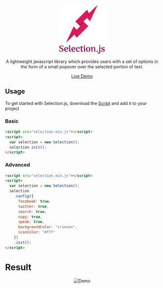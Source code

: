 <p align="center">
  <a href="https://prateekkalra.github.io/Selection-js"><img alt="SelectionJS" src="./logo.png" width="150px"></a>
</p>
<p align="center">
  A lightweight javascript library which provides users with a set of options in the form of a small popover over the selected portion of text.
</p>

 <p align="center">
  <a href="https://shai1436.github.io/Popover.js/" target="_">Live Demo</a>
</p>

## Usage

To get started with Selection.js, download the [Script](https://raw.githubusercontent.com/Shai1436/Popover.js/master/selection.min.js) and add it to your project

### Basic

```html
<script src="selection.min.js"></script>
<script>
  var selection = new Selection();
  selection.init();
</script>
```

### Advanced

```html
<script src="selection.min.js"></script>
<script>
  var selection = new Selection();
  selection
    .config({
      facebook: true,
      twitter: true,
      search: true,
      copy: true,
      speak: true,
      backgroundColor: "crimson",
      iconColor: "#fff"
    })
    .init();
</script>
```

# Result

<p align="center">
<img alt="Demo" src="https://user-images.githubusercontent.com/29385192/38880290-f5e173ce-4282-11e8-9447-6cab91540735.PNG">
</p>
